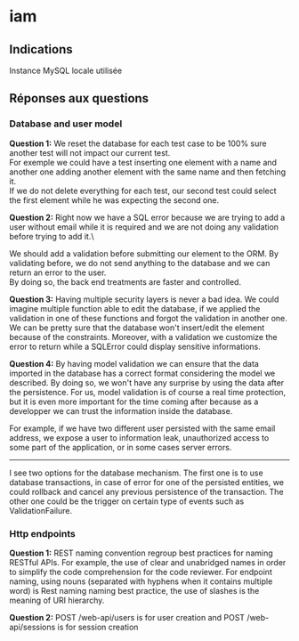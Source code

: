 # iam

## Indications
Instance MySQL locale utilisée

## Réponses aux questions

### Database and user model

**Question 1:**
We reset the database for each test case to be 100% sure another test will not impact our current test.\
For exemple we could have a test inserting one element with a name and another one adding another element with the same name and then fetching it.\
If we do not delete everything for each test, our second test could select the first element while he was expecting the second one.

**Question 2:**
Right now we have a SQL error because we are trying to add a user without email while it is required and we are not doing any validation before trying to add it.\

We should add a validation before submitting our element to the ORM. By validating before, we do not send anything to the database and we can return an error to the user.\
By doing so, the back end treatments are faster and controlled.

**Question 3:**
Having multiple security layers is never a bad idea. We could imagine multiple function able to edit the database, if we applied the validation in one of these functions 
and forgot the validation in another one. We can be pretty sure that the database won't insert/edit the element because of the constraints.
Moreover, with a validation we customize the error to return while a SQLError could display sensitive informations.

**Question 4:**
By having model validation we can ensure that the data imported in the database has a correct format considering the model we described.
By doing so, we won't have any surprise by using the data after the persistence.
For us, model validation is of course a real time protection, but it is even more important for the time coming after because as a developper we can trust the information 
inside the database.

For example, if we have two different user persisted with the same email address, we expose a user to information leak, unauthorized access to some part of the application, 
or in some cases server errors.

-----

I see two options for the database mechanism. 
The first one is to use database transactions, in case of error for one of the persisted entities, we could rollback and cancel any previous persistence of the transaction.
The other one could be the trigger on certain type of events such as ValidationFailure.

### Http endpoints

**Question 1:** REST naming convention regroup best practices for naming RESTful APIs. For example, the use of clear and unabridged names in order to simplify the code comprehension for the code reviewer. For endpoint naming, using nouns (separated with hyphens when it contains multiple word) is Rest naming naming best practice, the use of slashes is the meaning of URI hierarchy.

**Question 2:** POST /web-api/users is for user creation and POST /web-api/sessions is for session creation
